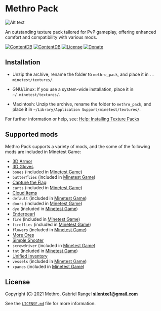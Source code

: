 # Methro Pack

![Alt text](https://media.giphy.com/media/54R7biruQjHPPeRnNE/giphy.gif)

An outstanding texture pack tailored for PvP gameplay, offering enhanced comfort and compatibility with various mods.

[![ContentDB](https://content.minetest.net/packages/Methro/methro_pack/shields/title/)](https://content.minetest.net/packages/Methro/methro_pack/)
[![ContentDB](https://content.minetest.net/packages/Methro/methro_pack/shields/downloads/)](https://content.minetest.net/packages/Methro/methro_pack/)
[![License](https://licensebuttons.net/l/by-sa/4.0/88x31.png)](https://creativecommons.org/licenses/by-sa/4.0/)
[![Donate](https://liberapay.com/assets/widgets/donate.svg)](https://liberapay.com/Methro/donate)

## Installation

- Unzip the archive, rename the folder to `methro_pack`, and place it in `.. minetest/textures/`.

- GNU/Linux: If you use a system-wide installation, place it in `~/.minetest/textures/`.

- Macintosh: Unzip the archive, rename the folder to `methro_pack`, and place it in `~/Library/Application Support/minetest/textures/`.

For further information or help, see: [Help: Installing Texture Packs](https://wiki.minetest.net/Help:Installing_Texture_Packs)

## Supported mods

Methro Pack supports a variety of mods, and the some of the following mods are included in Minetest Game:

- [3D Armor](https://github.com/minetest-mods/3d_armor)
- [3D Gloves](https://github.com/sirrobzeroone/3d_armor_gloves)
- `bones` (included in [Minetest Game][MTG])
- `butterflies` (included in [Minetest Game][MTG])
- [Capture the Flag](https://github.com/MT-CTF/capturetheflag)
- `carts` (included in [Minetest Game][MTG])
- [Cloud Items](https://github.com/minetest-mods/cloud_items)
- `default` (included in [Minetest Game][MTG])
- `doors` (included in [Minetest Game][MTG])
- `dye` (included in [Minetest Game][MTG])
- [Enderpearl](https://gitlab.com/zughy-friends-minetest/enderpearl)
- `fire` (included in [Minetest Game][MTG])
- `fireflies` (included in [Minetest Game][MTG])
- `flowers` (included in [Minetest Game][MTG])
- [More Ores](https://github.com/minetest-mods/moreores)
- [Simple Shooter](https://github.com/stujones11/shooter)
- `screwdriver` (included in [Minetest Game][MTG])
- `tnt` (included in [Minetest Game][MTG])
- [Unified Inventory](https://github.com/minetest-mods/unified_inventory)
- `vessels` (included in [Minetest Game][MTG])
- `xpanes` (included in [Minetest Game][MTG])

## License

Copyright (C) 2021 Methro, Gabriel Rangel **silentxe1@gmail.com**

See the [`LICENSE.md`](https://github.com/minetest-texture-packs/methro_pack/blob/main/LICENSE.md) file for more information.

[MTG]: https://github.com/minetest/minetest_game